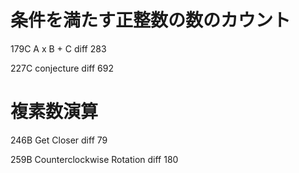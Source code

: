 # 条件を満たす正整数の数のカウント

179C A x B + C    diff 283

227C conjecture   diff 692



# 複素数演算

246B  Get Closer                      diff 79

259B  Counterclockwise Rotation       diff 180
